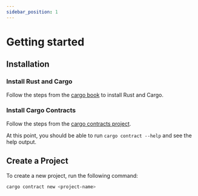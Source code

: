 ```yaml
---
sidebar_position: 1
---
```


# Getting started

## Installation

### Install Rust and Cargo

Follow the steps from the [cargo book](https://doc.rust-lang.org/cargo/getting-started/installation.html) to install Rust and Cargo.

### Install Cargo Contracts

Follow the steps from the [cargo contracts project](https://github.com/paritytech/cargo-contract#installation).

At this point, you should be able to run `cargo contract --help` and see the help output.

## Create a Project

To create a new project, run the following command:

```bash
cargo contract new <project-name>
```
